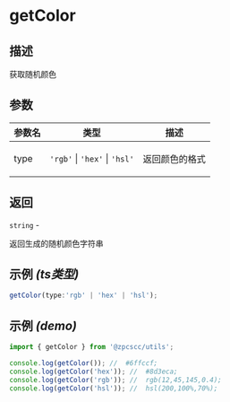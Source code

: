 # getColor

## 描述

<p>获取随机颜色</p>

## 参数

| 参数名 | 类型                                                                                         | 描述                  |
| ------ | -------------------------------------------------------------------------------------------- | --------------------- |
| type   | <code>&#x27;rgb&#x27;</code> \| <code>&#x27;hex&#x27;</code> \| <code>&#x27;hsl&#x27;</code> | <p>返回颜色的格式</p> |

## 返回

<code>string</code> - <p>返回生成的随机颜色字符串</p>

## 示例 _(ts类型)_

```typescript
getColor(type:'rgb' | 'hex' | 'hsl');
```

## 示例 _(demo)_

```typescript
import { getColor } from '@zpcscc/utils';

console.log(getColor()); //  #6ffccf;
console.log(getColor('hex')); //  #8d3eca;
console.log(getColor('rgb')); //  rgb(12,45,145,0.4);
console.log(getColor('hsl')); //  hsl(200,100%,70%);
```
